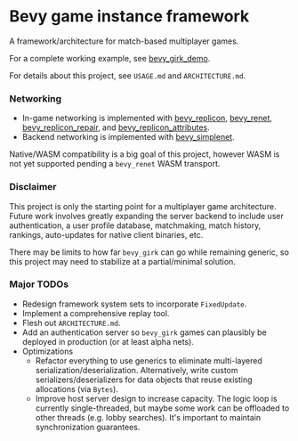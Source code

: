 # Bevy game instance framework

A framework/architecture for match-based multiplayer games.

For a complete working example, see [bevy_girk_demo](https://github.com/UkoeHB/bevy_girk_demo).

For details about this project, see `USAGE.md` and `ARCHITECTURE.md`.


### Networking

- In-game networking is implemented with [bevy_replicon](https://github.com/lifescapegame/bevy_replicon), [bevy_renet](https://github.com/lucaspoffo/renet), [bevy_replicon_repair](https://github.com/UkoeHB/bevy_replicon_repair), and [bevy_replicon_attributes](https://github.com/UkoeHB/bevy_replicon_attributes).
- Backend networking is implemented with [bevy_simplenet](https://github.com/UkoeHB/bevy_simplenet).

Native/WASM compatibility is a big goal of this project, however WASM is not yet supported pending a `bevy_renet` WASM transport.


### Disclaimer

This project is only the starting point for a multiplayer game architecture. Future work involves greatly expanding the server backend to include user authentication, a user profile database, matchmaking, match history, rankings, auto-updates for native client binaries, etc.

There may be limits to how far `bevy_girk` can go while remaining generic, so this project may need to stabilize at a partial/minimal solution.


### Major TODOs

- Redesign framework system sets to incorporate `FixedUpdate`.
- Implement a comprehensive replay tool.
- Flesh out `ARCHITECTURE.md`.
- Add an authentication server so `bevy_girk` games can plausibly be deployed in production (or at least alpha nets).
- Optimizations
    - Refactor everything to use generics to eliminate multi-layered serialization/deserialization. Alternatively, write custom serializers/deserializers for data objects that reuse existing allocations (via `Bytes`).
    - Improve host server design to increase capacity. The logic loop is currently single-threaded, but maybe some work can be offloaded to other threads (e.g. lobby searches). It's important to maintain synchronization guarantees.
